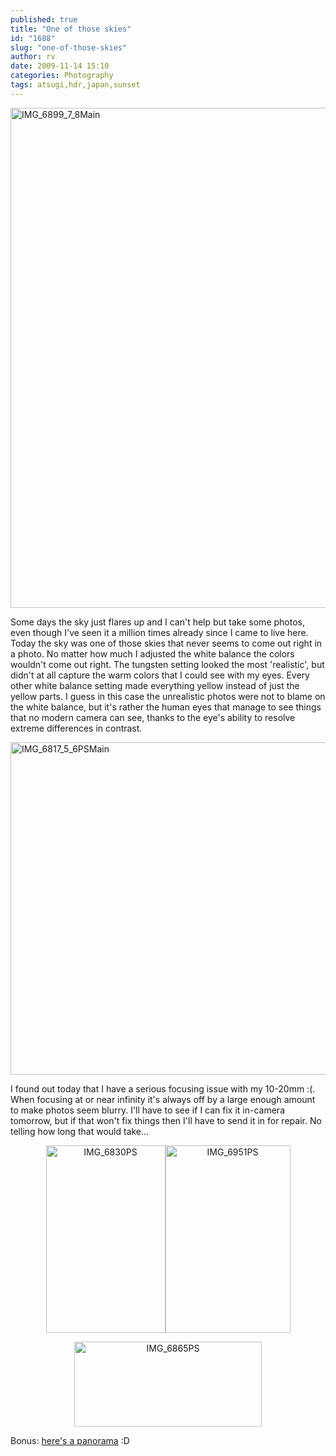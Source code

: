 ```yaml
---
published: true
title: "One of those skies"
id: "1688"
slug: "one-of-those-skies"
author: rv
date: 2009-11-14 15:10
categories: Photography
tags: atsugi,hdr,japan,sunset
---
```

<a href="https://s3.amazonaws.com/cfwblog/uploads/2009/11/img_6899_7_8.jpg"><img class="aligncenter size-full wp-image-1689" title="IMG_6899_7_8Main" src="https://s3.amazonaws.com/cfwblog/uploads/2009/11/img_6899_7_8main.jpg" alt="IMG_6899_7_8Main" width="531" height="800" /></a>

Some days the sky just flares up and I can't help but take some photos, even though I've seen it a million times already since I came to live here. Today the sky was one of those skies that never seems to come out right in a photo. No matter how much I adjusted the white balance the colors wouldn't come out right. The tungsten setting looked the most 'realistic', but didn't at all capture the warm colors that I could see with my eyes. Every other white balance setting made everything yellow instead of just the yellow parts. I guess in this case the unrealistic photos were not to blame on the white balance, but it's rather the human eyes that manage to see things that no modern camera can see, thanks to the eye's ability to resolve extreme differences in contrast.

<a href="https://s3.amazonaws.com/cfwblog/uploads/2009/11/img_6817_5_6ps.jpg"><img class="aligncenter size-full wp-image-1690" title="IMG_6817_5_6PSMain" src="https://s3.amazonaws.com/cfwblog/uploads/2009/11/img_6817_5_6psmain.jpg" alt="IMG_6817_5_6PSMain" width="800" height="532" /></a>

I found out today that I have a serious focusing issue with my 10-20mm :(. When focusing at or near infinity it's always off by a large enough amount to make photos seem blurry. I'll have to see if I can fix it in-camera tomorrow, but if that won't fix things then I'll have to send it in for repair. No telling how long that would take...
<p style="text-align:center;"><a href="https://s3.amazonaws.com/cfwblog/uploads/2009/11/img_6830ps.jpg"><img class="alignnone size-medium wp-image-1693" title="IMG_6830PS" src="https://s3.amazonaws.com/cfwblog/uploads/2009/11/img_6830ps.jpg?w=191" alt="IMG_6830PS" width="191" height="300" /></a><a href="https://s3.amazonaws.com/cfwblog/uploads/2009/11/img_6951ps.jpg"><img class="alignnone size-medium wp-image-1696" title="IMG_6951PS" src="https://s3.amazonaws.com/cfwblog/uploads/2009/11/img_6951ps.jpg?w=200" alt="IMG_6951PS" width="200" height="300" /></a></p>
<p style="text-align:center;"><a href="https://s3.amazonaws.com/cfwblog/uploads/2009/11/img_6830ps.jpg"></a>
<a href="https://s3.amazonaws.com/cfwblog/uploads/2009/11/img_6865ps.jpg"><img class="aligncenter" title="IMG_6865PS" src="https://s3.amazonaws.com/cfwblog/uploads/2009/11/img_6865ps.jpg?w=300" alt="IMG_6865PS" width="300" height="136" /></a></p>
<p style="text-align:left;">Bonus: <a href="https://s3.amazonaws.com/cfwblog/uploads/2009/11/pano1_sml.jpg" target="_blank">here's a panorama</a> :D</p>